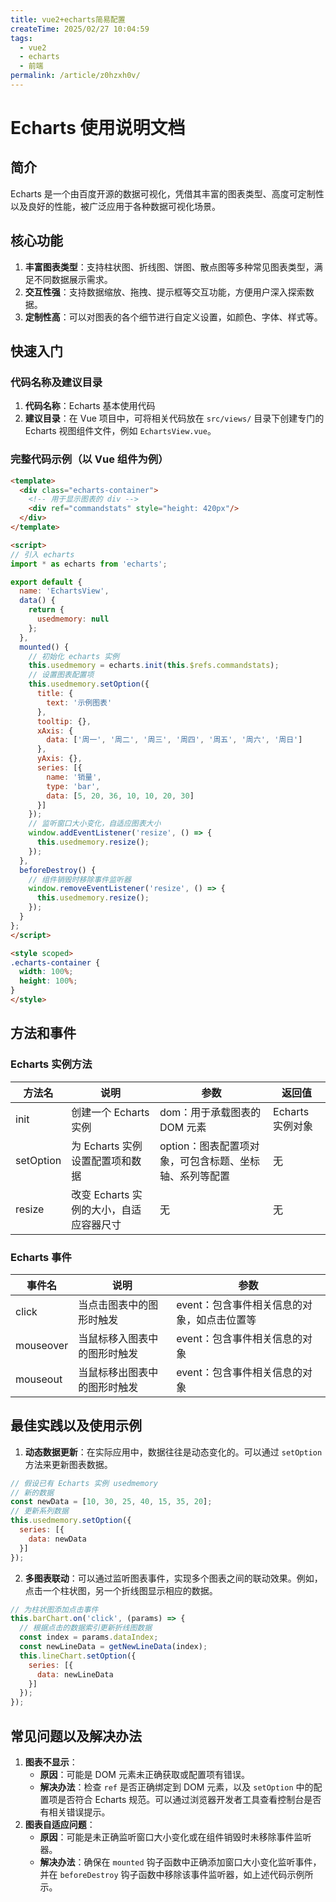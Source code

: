 ```yaml
---
title: vue2+echarts简易配置
createTime: 2025/02/27 10:04:59
tags: 
  - vue2
  - echarts
  - 前端
permalink: /article/z0hzxh0v/
---
```

# Echarts 使用说明文档

## 简介
Echarts 是一个由百度开源的数据可视化，凭借其丰富的图表类型、高度可定制性以及良好的性能，被广泛应用于各种数据可视化场景。

## 核心功能
1. **丰富图表类型**：支持柱状图、折线图、饼图、散点图等多种常见图表类型，满足不同数据展示需求。
2. **交互性强**：支持数据缩放、拖拽、提示框等交互功能，方便用户深入探索数据。
3. **定制性高**：可以对图表的各个细节进行自定义设置，如颜色、字体、样式等。

## 快速入门
### 代码名称及建议目录
1. **代码名称**：Echarts 基本使用代码
2. **建议目录**：在 Vue 项目中，可将相关代码放在 `src/views/` 目录下创建专门的 Echarts 视图组件文件，例如 `EchartsView.vue`。

### 完整代码示例（以 Vue 组件为例）
```html
<template>
  <div class="echarts-container">
    <!-- 用于显示图表的 div -->
    <div ref="commandstats" style="height: 420px"/>
  </div>
</template>

<script>
// 引入 echarts
import * as echarts from 'echarts';

export default {
  name: 'EchartsView',
  data() {
    return {
      usedmemory: null
    };
  },
  mounted() {
    // 初始化 echarts 实例
    this.usedmemory = echarts.init(this.$refs.commandstats);
    // 设置图表配置项
    this.usedmemory.setOption({
      title: {
        text: '示例图表'
      },
      tooltip: {},
      xAxis: {
        data: ['周一', '周二', '周三', '周四', '周五', '周六', '周日']
      },
      yAxis: {},
      series: [{
        name: '销量',
        type: 'bar',
        data: [5, 20, 36, 10, 10, 20, 30]
      }]
    });
    // 监听窗口大小变化，自适应图表大小
    window.addEventListener('resize', () => {
      this.usedmemory.resize();
    });
  },
  beforeDestroy() {
    // 组件销毁时移除事件监听器
    window.removeEventListener('resize', () => {
      this.usedmemory.resize();
    });
  }
};
</script>

<style scoped>
.echarts-container {
  width: 100%;
  height: 100%;
}
</style>
```

## 方法和事件
### Echarts 实例方法
| 方法名 | 说明 | 参数 | 返回值 |
| ---- | ---- | ---- | ---- |
| init | 创建一个 Echarts 实例 | dom：用于承载图表的 DOM 元素 | Echarts 实例对象 |
| setOption | 为 Echarts 实例设置配置项和数据 | option：图表配置项对象，可包含标题、坐标轴、系列等配置 | 无 |
| resize | 改变 Echarts 实例的大小，自适应容器尺寸 | 无 | 无 |

### Echarts 事件
| 事件名 | 说明 | 参数 |
| ---- | ---- | ---- |
| click | 当点击图表中的图形时触发 | event：包含事件相关信息的对象，如点击位置等 |
| mouseover | 当鼠标移入图表中的图形时触发 | event：包含事件相关信息的对象 |
| mouseout | 当鼠标移出图表中的图形时触发 | event：包含事件相关信息的对象 |

## 最佳实践以及使用示例
1. **动态数据更新**：在实际应用中，数据往往是动态变化的。可以通过 `setOption` 方法来更新图表数据。
```js
// 假设已有 Echarts 实例 usedmemory
// 新的数据
const newData = [10, 30, 25, 40, 15, 35, 20];
// 更新系列数据
this.usedmemory.setOption({
  series: [{
    data: newData
  }]
});
```
2. **多图表联动**：可以通过监听图表事件，实现多个图表之间的联动效果。例如，点击一个柱状图，另一个折线图显示相应的数据。
```js
// 为柱状图添加点击事件
this.barChart.on('click', (params) => {
  // 根据点击的数据索引更新折线图数据
  const index = params.dataIndex;
  const newLineData = getNewLineData(index);
  this.lineChart.setOption({
    series: [{
      data: newLineData
    }]
  });
});
```

## 常见问题以及解决办法
1. **图表不显示**：
    - **原因**：可能是 DOM 元素未正确获取或配置项有错误。
    - **解决办法**：检查 `ref` 是否正确绑定到 DOM 元素，以及 `setOption` 中的配置项是否符合 Echarts 规范。可以通过浏览器开发者工具查看控制台是否有相关错误提示。
2. **图表自适应问题**：
    - **原因**：可能是未正确监听窗口大小变化或在组件销毁时未移除事件监听器。
    - **解决办法**：确保在 `mounted` 钩子函数中正确添加窗口大小变化监听事件，并在 `beforeDestroy` 钩子函数中移除该事件监听器，如上述代码示例所示。 